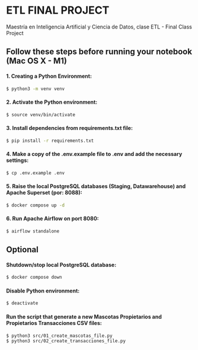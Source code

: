 # ETL FINAL PROJECT
Maestría en Inteligencia Artificial y Ciencia de Datos, clase ETL - Final Class Project

## Follow these steps before running your notebook (Mac OS X - M1)


#### 1. Creating a Python Environment:
```bash
$ python3 -m venv venv
```

#### 2. Activate the Python environment:
```bash
$ source venv/bin/activate
```

#### 3. Install dependencies from requirements.txt file:
```bash
$ pip install -r requirements.txt
```

#### 4. Make a copy of the .env.example file to .env and add the necessary settings:
```bash
$ cp .env.example .env
```

#### 5. Raise the local PostgreSQL databases (Staging, Datawarehouse) and Apache Superset (por: 8088):
```bash
$ docker compose up -d
```

#### 6. Run Apache Airflow on port 8080:
```bash
$ airflow standalone
```

## Optional

#### Shutdown/stop local PostgreSQL database:
```bash
$ docker compose down
```

#### Disable Python environment:
```bash
$ deactivate
```

#### Run the script that generate a new Mascotas Propietarios and Propietarios Transacciones CSV files:
```bash
$ python3 src/01_create_mascotas_file.py
$ python3 src/02_create_transacciones_file.py
```